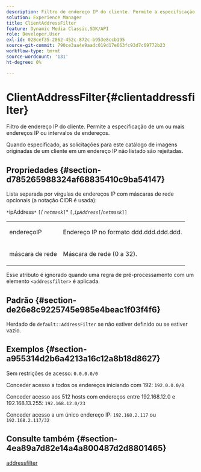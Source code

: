 ```yaml
---
description: Filtro de endereço IP do cliente. Permite a especificação de um ou mais endereços IP ou intervalos de endereços.
solution: Experience Manager
title: ClientAddressFilter
feature: Dynamic Media Classic,SDK/API
role: Developer,User
exl-id: 028cef35-2862-452c-872c-b953e8ccb195
source-git-commit: 790ce3aa4e9aadc019d17e663fc93d7c69772b23
workflow-type: tm+mt
source-wordcount: '131'
ht-degree: 0%

---
```


# ClientAddressFilter{#clientaddressfilter}

Filtro de endereço IP do cliente. Permite a especificação de um ou mais endereços IP ou intervalos de endereços.

Quando especificado, as solicitações para este catálogo de imagens originadas de um cliente em um endereço IP não listado são rejeitadas.

## Propriedades {#section-d785265988324af68835410c9ba54147}

Lista separada por vírgulas de endereços IP com máscaras de rede opcionais (a notação CIDR é usada):

`*`ipAddress`*` `[`/ *`netmask`*`]`&#42; `[`,*`ipAddress`*`[`/*`netmask`*`]]`

<table id="simpletable_9F82BB0D42A9434883F2F70A2A92898C"> 
 <tr class="strow"> 
  <td class="stentry"> <p><span class="varname"> endereçoIP</span> </p> </td> 
  <td class="stentry"> <p>Endereço IP no formato <span class="varname"> ddd.ddd.ddd.ddd</span>. </p></td> 
 </tr> 
 <tr class="strow"> 
  <td class="stentry"> <p><span class="varname"> máscara de rede</span> </p></td> 
  <td class="stentry"> <p>Máscara de rede (0 a 32). </p></td> 
 </tr> 
</table>

Esse atributo é ignorado quando uma regra de pré-processamento com um elemento `<addressfilter>` é aplicada.

## Padrão {#section-de26e8c9225745e985e4beac1f03f4f6}

Herdado de `default::AddressFilter` se não estiver definido ou se estiver vazio.

## Exemplos {#section-a955314d2b6a4213a16c12a8b18d8627}

Sem restrições de acesso: `0.0.0.0/0`

Conceder acesso a todos os endereços iniciando com 192: `192.0.0.0/8`

Conceder acesso aos 512 hosts com endereços entre 192.168.12.0 e 192.168.13.255: `192.168.12.0/23`

Conceder acesso a um único endereço IP: `192.168.2.117` ou `192.168.2.117/32`

## Consulte também {#section-4ea89a7d82e14a4a800487d2d8801465}

[addressfilter](../../../../../is-api/image-catalog/image-serving-api-ref/c-image-catalog-reference/c-rule-set-reference/r-addressfilter-rule.md#reference-48c369f56ecd4034b410da5a94a9dfd1)
